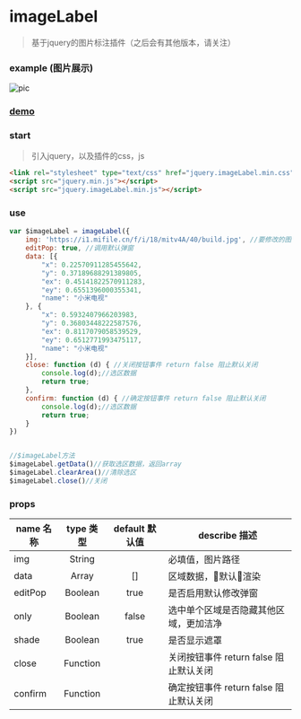 # imageLabel

>基于jquery的图片标注插件（之后会有其他版本，请关注）

### example (图片展示)
![pic](https://codingdogs.github.io/imageLabel/dist/images/pic.gif)

### [demo](https://codingdogs.github.io/imageLabel/dist/base.html)

### start
>引入jquery，以及插件的css，js
```html
<link rel="stylesheet" type="text/css" href="jquery.imageLabel.min.css">
<script src="jquery.min.js"></script>
<script src="jquery.imageLabel.min.js"></script>
```
### use
```javascript
var $imageLabel = imageLabel({
    img: 'https://i1.mifile.cn/f/i/18/mitv4A/40/build.jpg', //要修改的图片地址
    editPop: true, //调用默认弹窗
    data: [{
        "x": 0.22570911285455642,
        "y": 0.37189688291389805,
        "ex": 0.45141822570911283,
        "ey": 0.6551396000355341,
        "name": "小米电视"
    }, {
        "x": 0.5932407966203983,
        "y": 0.36803448222587576,
        "ex": 0.8117079058539529,
        "ey": 0.6512771993475117,
        "name": "小米电视"
    }],
    close: function (d) { //关闭按钮事件 return false 阻止默认关闭
        console.log(d);//选区数据
        return true;
    },
    confirm: function (d) { //确定按钮事件 return false 阻止默认关闭
        console.log(d);//选区数据
        return true;
    }
})


//$imageLabel方法
$imageLabel.getData()//获取选区数据，返回array
$imageLabel.clearArea()//清除选区
$imageLabel.close()//关闭
```

### props

| name 名称      | type 类型 | default 默认值 | describe 描述                          |
| ------------ | :-----: | :---------: | ---------------------------------------- |
| img        | String  |             | 必填值，图片路径                                     |
| data     | Array  |     []      | 区域数据，默认渲染 |
| editPop     | Boolean  |     true      | 是否启用默认修改弹窗 |
| only     | Boolean  |     false      | 选中单个区域是否隐藏其他区域，更加洁净 |
| shade     | Boolean  |     true      | 是否显示遮罩 |
| close     |Function  |           | 关闭按钮事件 return false 阻止默认关闭 |
| confirm     |Function  |           | 确定按钮事件 return false 阻止默认关闭 |
